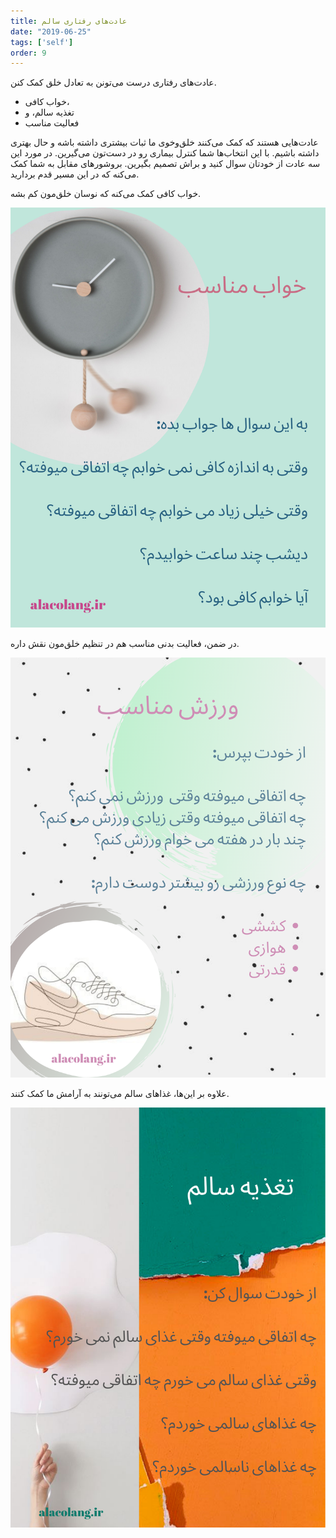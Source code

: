 ```yaml
---
title: عادت‌های رفتاری سالم
date: "2019-06-25"
tags: ['self']
order: 9
---
```


عادت‌های رفتاری درست می‌تونن به تعادل خلق کمک کنن.

 - خواب کافی،
 - تغذیه سالم، و
 - فعالیت مناسب

 عادت‌هایی هستند که کمک می‌کنند خلق‌و‌خوی ما ثبات بیشتری داشته باشه و حال بهتری داشته باشیم. با این انتخاب‌ها شما کنترل بیماری رو در دست‌تون می‌گیرین. در مورد این سه عادت از خودتان سوال کنید و براش تصمیم بگیرین. بروشور‌های مقابل به شما کمک می‌کنه که در این مسیر قدم بردارید.

خواب کافی کمک می‌کنه که نوسان خلق‌مون کم بشه.

![خواب کافی](./sleep.png)

در ضمن، فعالیت بدنی مناسب هم در تنظیم خلق‌مون نقش داره.

![فعالیت مناسب](./exercise.png)

علاوه بر این‌ها، غذاهای سالم می‌تونند به آرامش‌ ما کمک کنند.

![تغذیه سالم](./diet.png)

<!-- https://www.instagram.com/p/BzIlft0hBch/ -->
<!-- https://www.instagram.com/p/BzIl2kahvvF/ -->
<!-- https://www.instagram.com/p/BzIluc8hplP/ -->
<!-- https://www.instagram.com/p/BzIln8_hhex/ -->
